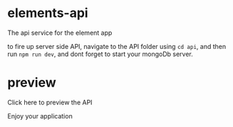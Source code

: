 # elements-api

The api service for the element app

to fire up server side API, navigate to the API folder using `cd api`, and then run `npm run dev`, and dont forget to start your mongoDb server.

# preview

<link rel="elements-api.herokuapp.com">Click here to preview the API</link>

<bold>Enjoy your application</bold>
